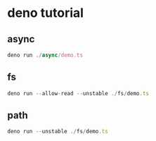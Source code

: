 # deno tutorial

## async

```typescript
deno run ./async/demo.ts
```

## fs

```typescript
deno run --allow-read --unstable ./fs/demo.ts
```

## path

```typescript
deno run --unstable ./fs/demo.ts
```